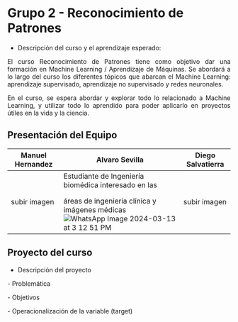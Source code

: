# Grupo 2 - Reconocimiento de Patrones
- Descripción del curso y el aprendizaje esperado:
<p align=justify>El curso Reconocimiento de Patrones tiene como objetivo dar una formación en Machine Learning / Aprendizaje de Máquinas. Se abordará a lo largo del curso los diferentes tópicos que abarcan el Machine Learning: aprendizaje supervisado, aprendizaje no supervisado y redes neuronales.</p>
<p align=justify>En el curso, se espera abordar y explorar todo lo relacionado a Machine Learning, y utilizar todo lo aprendido para poder aplicarlo en proyectos útiles en la vida y la ciencia.</p>

## Presentación del Equipo

<div align="center">

| Manuel Hernandez | Alvaro Sevilla | Diego Salvatierra |
|-----------------------|----------------|------------------|
| subir imagen |Estudiante de Ingeniería biomédica interesado en las</p> áreas de ingeniería clínica y imágenes médicas ![WhatsApp Image 2024-03-13 at 3 12 51 PM](https://github.com/manuhlam0706/grupo2_RPatrones_2024_I/assets/70824325/514bfd54-6a71-43dd-9f75-23b23e3d3edf)| subir imagen |

</div>

## Proyecto del curso
- Descripción del proyecto
<p align=justify> </p>
- Problemática
<p align=justify> </p>
- Objetivos
<p align=justify> </p>
- Operacionalización de la variable (target)
<p align=justify> </p>
